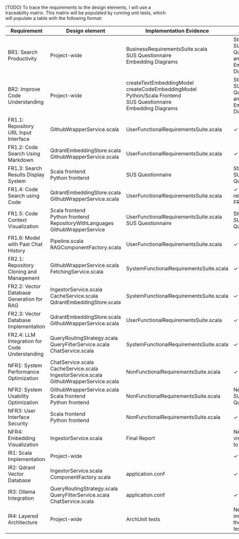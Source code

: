 <!-- trunk-ignore-all(markdownlint/MD041) -->
[TODO] To trace the requirements to the design elements, I will use a traceability matrix. This matrix will be
populated by running unit tests, which will populate a table with the following format:

<!-- markdownlint-disable MD033 -->
<table style="display: table;">
  <thead>
    <tr>
      <th>Requirement</th>
      <th>Design element</th>
      <th>Implementation Evidence</th>
      <th>Done</th>
    </tr>
  </thead>
  <tbody>
    <tr>
      <td>BR1: Search Productivity</td>
      <td>Project-wide</td>
      <td>BusinessRequirementsSuite.scala<br>SUS Questionnaire<br>Embedding Diagrams</td>
      <td>Still need SUS Questionnaire and Embedding Diagrams</td>
    </tr>
    <tr>
      <td>BR2: Improve Code Understanding</td>
      <td>Project-wide</td>
      <td>createTextEmbeddingModel<br>createCodeEmbeddingModel<br>Python/Scala Frontend<br>SUS Questionnaire<br>Embedding Diagrams</td>
      <td>Still need SUS Questionnaire and Embedding Diagrams</td>
    </tr>
    <tr>
      <td>FR1.1: Repository URL Input Interface</td>
      <td>GithubWrapperService.scala</td>
      <td>UserFunctionalRequirementsSuite.scala</td>
      <td>✓</td>
    </tr>
    <tr>
      <td>FR1.2: Code Search Using Markdown</td>
      <td>QdrantEmbeddingStore.scala<br>GithubWrapperService.scala</td>
      <td>UserFunctionalRequirementsSuite.scala</td>
      <td>✓</td>
    </tr>
    <tr>
      <td>FR1.3: Search Results Display System</td>
      <td>Scala frontend<br>Python frontend</td>
      <td>SUS Questionnaire</td>
      <td>Still need SUS Questionnaire</td>
    </tr>
    <tr>
      <td>FR1.4: Code Search using Code</td>
      <td>QdrantEmbeddingStore.scala<br>GithubWrapperService.scala</td>
      <td>UserFunctionalRequirementsSuite.scala</td>
      <td>✓ (see related FR1.2)</td>
    </tr>
    <tr>
      <td>FR1.5: Code Context Visualization</td>
      <td>Scala frontend<br>Python frontend<br>RepositoryWithLanguages<br>GithubWrapperService</td>
      <td>UserFunctionalRequirementsSuite.scala<br>SUS Questionnaire</td>
      <td>Still need SUS Questionnaire</td>
    </tr>
    <tr>
      <td>FR1.6: Model with Past Chat History</td>
      <td>Pipeline.scala<br>RAGComponentFactory.scala</td>
      <td>UserFunctionalRequirementsSuite.scala</td>
      <td>✓</td>
    </tr>
    <tr>
      <td>FR2.1: Repository Cloning and Management</td>
      <td>GithubWrapperService.scala<br>FetchingService.scala</td>
      <td>SystemFunctionalRequirementsSuite.scala</td>
      <td>✓</td>
    </tr>
    <tr>
      <td>FR2.2: Vector Database Generation for RAG</td>
      <td>IngestorService.scala<br>CacheService.scala<br>QdrantEmbeddingStore.scala</td>
      <td>SystemFunctionalRequirementsSuite.scala</td>
      <td>✓</td>
    </tr>
    <tr>
      <td>FR2.3: Vector Database Implementation</td>
      <td>QdrantEmbeddingStore.scala<br>GithubWrapperService.scala</td>
      <td>UserFunctionalRequirementsSuite.scala</td>
      <td>✓</td>
    </tr>
    <tr>
      <td>FR2.4: LLM Integration for Code Understanding</td>
      <td>QueryRoutingStrategy.scala<br>QueryFilterService.scala<br>ChatService.scala</td>
      <td>SystemFunctionalRequirementsSuite.scala</td>
      <td>✓</td>
    </tr>
    <tr>
      <td>NFR1: System Performance Optimization</td>
      <td>ChatService.scala<br>CacheService.scala<br>IngestorService.scala<br>GithubWrapperService.scala</td>
      <td>NonFunctionalRequirementsSuite.scala</td>
      <td>✓</td>
    </tr>
    <tr>
      <td>NFR2: System Usability Optimization</td>
      <td>GithubWrapperService.scala<br>Scala frontend<br>Python frontend</td>
      <td>NonFunctionalRequirementsSuite.scala</td>
      <td>Need to add SUS Questionnaire</td>
    </tr>
    <tr>
      <td>NFR3: User Interface Security</td>
      <td>Scala frontend<br>Python frontend</td>
      <td>NonFunctionalRequirementsSuite.scala</td>
      <td>✓</td>
    </tr>
    <tr>
      <td>NFR4: Embedding Visualization</td>
      <td>IngestorService.scala</td>
      <td>Final Report</td>
      <td>Need to add visualization to the report</td>
    </tr>
    <tr>
      <td>IR1: Scala Implementation</td>
      <td>Project-wide</td>
      <td></td>
      <td>✓</td>
    </tr>
    <tr>
      <td>IR2: Qdrant Vector Database</td>
      <td>IngestorService.scala<br>ComponentFactory.scala</td>
      <td>application.conf</td>
      <td>✓</td>
    </tr>
    <tr>
      <td>IR3: Ollama Integration</td>
      <td>QueryRoutingStrategy.scala<br>QueryFilterService.scala<br>ChatService.scala</td>
      <td>application.conf</td>
      <td>✓</td>
    </tr>
    <tr>
      <td>IR4: Layered Architecture</td>
      <td>Project-wide</td>
      <td>ArchUnit tests</td>
      <td>Need to implement the ArchUnit tests</td>
    </tr>
  </tbody>
</table>
